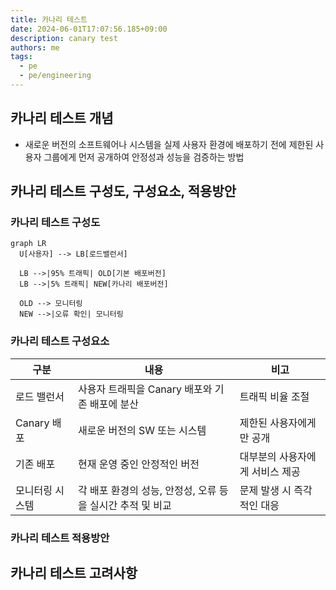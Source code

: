 ```yaml
---
title: 카나리 테스트
date: 2024-06-01T17:07:56.185+09:00
description: canary test
authors: me
tags:
  - pe
  - pe/engineering
---
```


## 카나리 테스트 개념

- 새로운 버전의 소프트웨어나 시스템을 실제 사용자 환경에 배포하기 전에 제한된 사용자 그룹에게 먼저 공개하여 안정성과 성능을 검증하는 방법

## 카나리 테스트 구성도, 구성요소, 적용방안

### 카나리 테스트 구성도

```mermaid
graph LR
  U[사용자] --> LB[로드밸런서]

  LB -->|95% 트래픽| OLD[기본 배포버전]
  LB -->|5% 트래픽| NEW[카나리 배포버전]

  OLD --> 모니터링
  NEW -->|오류 확인| 모니터링
```

### 카나리 테스트 구성요소

| 구분            | 내용                                                       | 비고                            |
| --------------- | ---------------------------------------------------------- | ------------------------------- |
| 로드 밸런서     | 사용자 트래픽을 Canary 배포와 기존 배포에 분산             | 트래픽 비율 조절                |
| Canary 배포     | 새로운 버전의 SW 또는 시스템                               | 제한된 사용자에게만 공개        |
| 기존 배포       | 현재 운영 중인 안정적인 버전                               | 대부분의 사용자에게 서비스 제공 |
| 모니터링 시스템 | 각 배포 환경의 성능, 안정성, 오류 등을 실시간 추적 및 비교 | 문제 발생 시 즉각적인 대응      |

### 카나리 테스트 적용방안

## 카나리 테스트 고려사항
